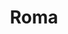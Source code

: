 ---
title: Roma
date: 
draft: false

# descripcion
description : Torzado chico facetado

materials: Plata 925

color: Plateado

dimensions: 4,7cm

code: 01-01-0031

type: "Aros"

categories: []

# Images
# first image will be shown in the product page
images:
  # - image: "images/path_to_image"
  # La ubicacion de las imagenes es imagenes/Aros/Aros.Colgantes/01-01-0031-roma
  - image: "./images/aros/colgantes/01-01-0031-torzado-chico-facetado_a.jpeg"
  - image: "./images/aros/colgantes/01-01-0031-torzado-chico-facetado_b.jpeg"
---